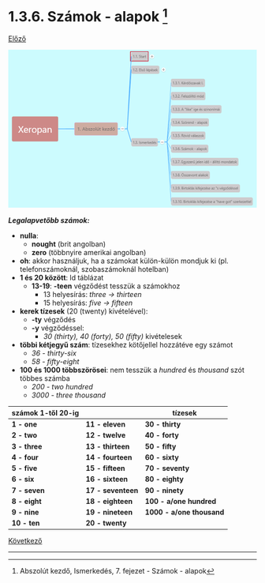 # 1.3.6. Számok - alapok [^1]

[Előző](5.md)

![1.3](images/1.3.png)

***Legalapvetőbb számok:***

* **nulla**:
  * **nought** (brit angolban)
  * **zero** (többnyire amerikai angolban)
* **oh**: akkor használjuk, ha a számokat külön-külön mondjuk ki (pl. telefonszámoknál, szobaszámoknál hotelban)
* **1 és 20 között**: ld táblázat
  * **13-19**: **-teen** végződést tesszük a számokhoz
    * 13 helyesírás: *three -> thirteen*
    * 15 helyesírás: *five -> fifteen*
* **kerek tízesek** (20 (twenty) kivételével):
  * **-ty** végződés
  * **-y** végződéssel:
    * *30 (thirty), 40 (forty), 50 (fifty)* kivételesek
* **többi kétjegyű szám**: tízesekhez kötőjellel hozzátéve egy számot
  * *36 - thirty-six*
  * *58 - fifty-eight*
* **100 és 1000 többszörösei**: nem tesszük a *hundred* és *thousand* szót többes számba
  * *200 - two hundred*
  * *3000 - three thousand*

| **számok 1-től 20-ig** || **tízesek** |
|---|---|---|
| **1 - one** | **11 - eleven** | **30 - thirty** |
| **2 - two** | **12 - twelve** | **40 - forty** |
| **3 - three** | **13 - thirteen** | **50 - fifty** |
| **4 - four** | **14 - fourteen** | **60 - sixty** |
| **5 - five** | **15 - fifteen** | **70 - seventy** |
| **6 - six** | **16 - sixteen** | **80 - eighty** |
| **7 - seven** | **17 - seventeen** | **90 - ninety** |
| **8 - eight** | **18 - eighteen** | **100 - a/one hundred** |
| **9 - nine** | **19 - nineteen** | **1000 - a/one thousand** |
| **10 - ten** | **20 - twenty** | |

[Következő](7.md)

---
[^1]: Abszolút kezdő, Ismerkedés, 7. fejezet - Számok - alapok